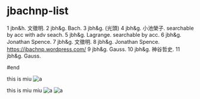 # jbachnp-list
1	jbn&h. 文徵明.
2	jbh&g. Bach.
3	jbh&g. (光頭)
4	jbh&g. 小池榮子. searchable by acc with adv seach.
5	jbh&g. Lagrange. searchable by acc.
6	jbh&g. Jonathan Spence.
7	jbh&g. 文徵明.
8	jbh&g. Jonathan Spence. https://jbachnp.wordpress.com/
9	jbh&g. Gauss.
10	jbh&g. 神谷哲史.
11	jbh&g. Gauss.

#end

this is miu
![a](https://user-images.githubusercontent.com/5810786/217757095-b12ba28c-edf9-492d-8b1d-ac108d13926e.jpg)

this is miu miu
![a](https://user-images.githubusercontent.com/5810786/217757095-b12ba28c-edf9-492d-8b1d-ac108d13926e.jpg)
![a](https://user-images.githubusercontent.com/5810786/217757095-b12ba28c-edf9-492d-8b1d-ac108d13926e.jpg)
